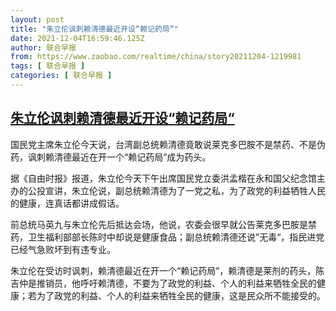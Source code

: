 ```yaml
---
layout: post
title: "朱立伦讽刺赖清德最近开设“赖记药局“"
date: 2021-12-04T16:59:46.125Z
author: 联合早报
from: https://www.zaobao.com/realtime/china/story20211204-1219981
tags: [ 联合早报 ]
categories: [ 联合早报 ]
---
```

<!--1638649980000-->
[朱立伦讽刺赖清德最近开设“赖记药局“](https://www.zaobao.com/realtime/china/story20211204-1219981)
------

<div>
<p>国民党主席朱立伦今天说，台湾副总统赖清德竟敢说莱克多巴胺不是禁药、不是伪药，讽刺赖清德最近在开一个“赖记药局”成为药头。</p><p>据《自由时报》报道，朱立伦今天下午出席国民党立委洪孟楷在永和国父纪念馆主办的公投宣讲，朱立伦说，副总统赖清德为了一党之私，为了政党的利益牺牲人民的健康，连真话都讲成假话。</p><p>前总统马英九与朱立伦先后抵达会场，他说，农委会很早就公告莱克多巴胺是禁药，卫生福利部部长陈时中却说是健康食品；副总统赖清德还说”无毒“，指民进党已经气急败坏到有违专业。</p><section id="imu"><div id="dfp-ad-imu1">        </div></section><p>朱立伦在受访时讽刺，赖清德最近在开一个“赖记药局”，赖清德是莱剂的药头，陈吉仲是推销员，他呼吁赖清德，不要为了政党的利益、个人的利益来牺牲全民的健康；若为了政党的利益、个人的利益来牺牲全民的健康，这是民众所不能接受的。</p>      <div class="cx_paywall_placeholder" id="sph_cdp_40"></div>
</div>
